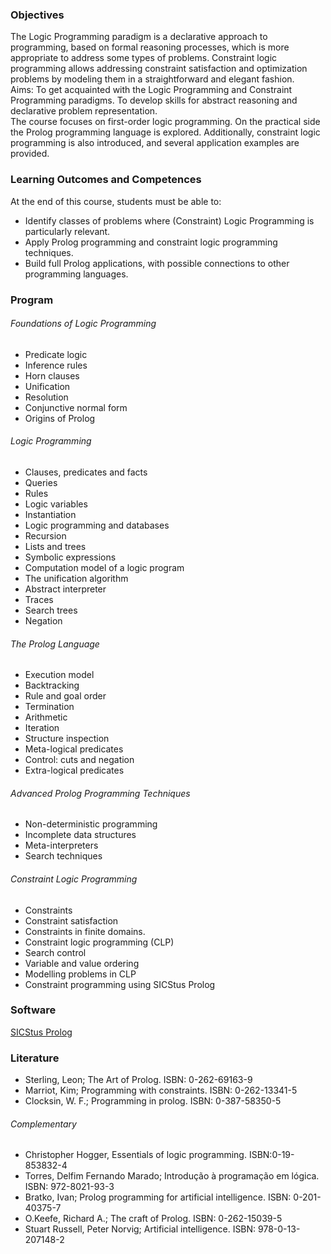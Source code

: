### Objectives
The Logic Programming paradigm is a declarative approach to programming, based on formal reasoning processes, which is more appropriate to address some types of problems. Constraint logic programming allows addressing constraint satisfaction and optimization problems by modeling them in a straightforward and elegant fashion.  
Aims: To get acquainted with the Logic Programming and Constraint Programming paradigms. To develop skills for abstract reasoning and declarative problem representation.  
The course focuses on first-order logic programming. On the practical side the Prolog programming language is explored. Additionally, constraint logic programming is also introduced, and several application examples are provided.

### Learning Outcomes and Competences
At the end of this course, students must be able to:
- Identify classes of problems where (Constraint) Logic Programming is particularly relevant.
- Apply Prolog programming and constraint logic programming techniques.
- Build full Prolog applications, with possible connections to other programming languages.

### Program
###### Foundations of Logic Programming
- Predicate logic
- Inference rules
- Horn clauses
- Unification
- Resolution
- Conjunctive normal form
- Origins of Prolog
###### Logic Programming
- Clauses, predicates and facts
- Queries
- Rules
- Logic variables
- Instantiation
- Logic programming and databases
- Recursion
- Lists and trees
- Symbolic expressions
- Computation model of a logic program
- The unification algorithm
- Abstract interpreter
- Traces
- Search trees
- Negation
###### The Prolog Language
- Execution model
- Backtracking
- Rule and goal order
- Termination
- Arithmetic
- Iteration
- Structure inspection
- Meta-logical predicates
- Control: cuts and negation
- Extra-logical predicates
###### Advanced Prolog Programming Techniques
- Non-deterministic programming
- Incomplete data structures
- Meta-interpreters
- Search techniques
###### Constraint Logic Programming
- Constraints
- Constraint satisfaction
- Constraints in finite domains.
- Constraint logic programming (CLP)
- Search control
- Variable and value ordering
- Modelling problems in CLP
- Constraint programming using SICStus Prolog

### Software
[SICStus Prolog](https://sicstus.sics.se/)

### Literature
- Sterling, Leon; The Art of Prolog. ISBN: 0-262-69163-9
- Marriot, Kim; Programming with constraints. ISBN: 0-262-13341-5
- Clocksin, W. F.; Programming in prolog. ISBN: 0-387-58350-5
###### Complementary
- Christopher Hogger, Essentials of logic programming. ISBN:0-19-853832-4
- Torres, Delfim Fernando Marado; Introdução à programação em lógica. ISBN: 972-8021-93-3
- Bratko, Ivan; Prolog programming for artificial intelligence. ISBN: 0-201-40375-7
- O.Keefe, Richard A.; The craft of Prolog. ISBN: 0-262-15039-5
- Stuart Russell, Peter Norvig; Artificial intelligence. ISBN: 978-0-13-207148-2

